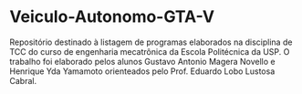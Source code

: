 # Veiculo-Autonomo-GTA-V
Repositório destinado à listagem de programas elaborados na disciplina de TCC do curso de engenharia mecatrônica da Escola Politécnica da USP. O trabalho foi elaborado pelos alunos Gustavo Antonio Magera Novello e Henrique Yda Yamamoto orienteados pelo Prof. Eduardo Lobo Lustosa Cabral.

